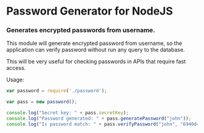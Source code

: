 # Password Generator for NodeJS
### Generates encrypted passwords from username.

This module will generate encrypted password from username, so the application can verify password without run any query to the database. 

This will be very useful for checking passwords in APIs that require fast access.

Usage:
```javascript
var password = require('./password');

var pass = new password();

console.log("Secret key: " + pass.secretKey);
console.log("Password generated: " + pass.generatePassword("john"));
console.log("Is password match: " + pass.verifyPassword("john", "6940d48eb55288690bb2930619c38833"));

```


